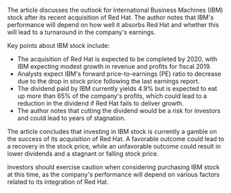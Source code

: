 The article discusses the outlook for International Business Machines (IBM) stock after its recent acquisition of Red Hat. The author notes that IBM's performance will depend on how well it absorbs Red Hat and whether this will lead to a turnaround in the company's earnings.

Key points about IBM stock include:

* The acquisition of Red Hat is expected to be completed by 2020, with IBM expecting modest growth in revenue and profits for fiscal 2019.
* Analysts expect IBM's forward price-to-earnings (PE) ratio to decrease due to the drop in stock price following the last earnings report.
* The dividend paid by IBM currently yields 4.9% but is expected to eat up more than 65% of the company's profits, which could lead to a reduction in the dividend if Red Hat fails to deliver growth.
* The author notes that cutting the dividend would be a risk for investors and could lead to years of stagnation.

The article concludes that investing in IBM stock is currently a gamble on the success of its acquisition of Red Hat. A favorable outcome could lead to a recovery in the stock price, while an unfavorable outcome could result in lower dividends and a stagnant or falling stock price.

Investors should exercise caution when considering purchasing IBM stock at this time, as the company's performance will depend on various factors related to its integration of Red Hat.